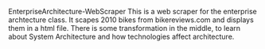 EnterpriseArchitecture-WebScraper
This is a web scraper for the enterprise archtecture class. It scapes 2010 bikes from bikereviews.com and displays them in a html file. There is some transformation in the middle, to learn about System Architecture and how technologies affect architecture.

